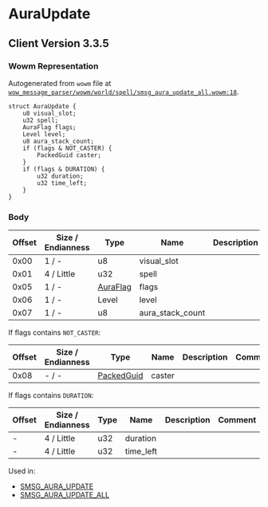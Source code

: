 # AuraUpdate

## Client Version 3.3.5

### Wowm Representation

Autogenerated from `wowm` file at [`wow_message_parser/wowm/world/spell/smsg_aura_update_all.wowm:18`](https://github.com/gtker/wow_messages/tree/main/wow_message_parser/wowm/world/spell/smsg_aura_update_all.wowm#L18).
```rust,ignore
struct AuraUpdate {
    u8 visual_slot;
    u32 spell;
    AuraFlag flags;
    Level level;
    u8 aura_stack_count;
    if (flags & NOT_CASTER) {
        PackedGuid caster;
    }
    if (flags & DURATION) {
        u32 duration;
        u32 time_left;
    }
}
```
### Body

| Offset | Size / Endianness | Type | Name | Description | Comment |
| ------ | ----------------- | ---- | ---- | ----------- | ------- |
| 0x00 | 1 / - | u8 | visual_slot |  |  |
| 0x01 | 4 / Little | u32 | spell |  |  |
| 0x05 | 1 / - | [AuraFlag](auraflag.md) | flags |  |  |
| 0x06 | 1 / - | Level | level |  |  |
| 0x07 | 1 / - | u8 | aura_stack_count |  |  |

If flags contains `NOT_CASTER`:

| Offset | Size / Endianness | Type | Name | Description | Comment |
| ------ | ----------------- | ---- | ---- | ----------- | ------- |
| 0x08 | - / - | [PackedGuid](../types/packed-guid.md) | caster |  |  |

If flags contains `DURATION`:

| Offset | Size / Endianness | Type | Name | Description | Comment |
| ------ | ----------------- | ---- | ---- | ----------- | ------- |
| - | 4 / Little | u32 | duration |  |  |
| - | 4 / Little | u32 | time_left |  |  |


Used in:
* [SMSG_AURA_UPDATE](smsg_aura_update.md)
* [SMSG_AURA_UPDATE_ALL](smsg_aura_update_all.md)

